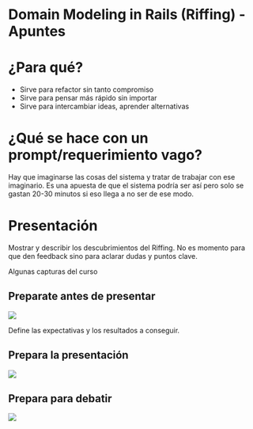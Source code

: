 # Domain Modeling in Rails (Riffing) - Apuntes

# ¿Para qué?
- Sirve para refactor sin tanto compromiso
- Sirve para pensar más rápido sin importar
- Sirve para intercambiar ideas, aprender alternativas


# ¿Qué se hace con un prompt/requerimiento vago?

Hay que imaginarse las cosas del sistema y tratar de trabajar con ese imaginario.
Es una apuesta de que el sistema podría ser así pero solo se gastan 20-30 minutos si eso llega a no ser de ese modo.


# Presentación

Mostrar y describir los descubrimientos del Riffing. No es momento para que den feedback sino para aclarar dudas y puntos clave.

Algunas capturas del curso


## Preparate antes de presentar
![](https://paper-attachments.dropboxusercontent.com/s_797404AF7157445D877052755D716E46B3D779F43968700DD7EE57CB239AD540_1714661998600_01.riffing.present.png)


Define las expectativas y los resultados a conseguir.


## Prepara la presentación
![](https://paper-attachments.dropboxusercontent.com/s_797404AF7157445D877052755D716E46B3D779F43968700DD7EE57CB239AD540_1714662035930_02.riffing.present.png)



## Prepara para debatir
![](https://paper-attachments.dropboxusercontent.com/s_797404AF7157445D877052755D716E46B3D779F43968700DD7EE57CB239AD540_1714662050424_03.riffing.present.png)


